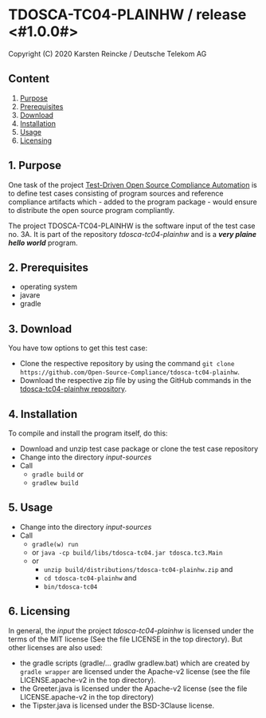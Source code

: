 # TDOSCA-TC04-PLAINHW / release <#1.0.0#>

Copyright (C) 2020 Karsten Reincke / Deutsche Telekom AG

## Content
1. [Purpose](#pur)
2. [Prerequisites](#prq)
3. [Download](#dlo)
4. [Installation](#ins)
5. [Usage](#use)
6. [Licensing](#lic)

## 1. Purpose <a id="pur"></a>
One task of the project [Test-Driven Open Source Compliance Automation](https://github.com/Open-Source-Compliance/tdosca) is to define test cases consisting of program sources and reference compliance artifacts which - added to the program package - would ensure to distribute the open source program compliantly.

The project TDOSCA-TC04-PLAINHW is the software input of the test case no. 3A. It is part of the repository *tdosca-tc04-plainhw* and is a ***very plaine hello world*** program.

## 2. Prerequisites <a id="prq"></a>
* operating system
* javare
* gradle


## 3. Download <a id="dlo"></a>

You have tow options to get this test case:

* Clone the respective repository by using the command ``git clone https://github.com/Open-Source-Compliance/tdosca-tc04-plainhw``.
* Download the respective zip file by using the GitHub commands in the [tdosca-tc04-plainhw repository](https://github.com/Open-Source-Compliance/tdosca-tc04-plainhw).

## 4. Installation <a id="ins"></a>
To compile and install the program itself, do this:
* Download and unzip test case package or clone the test case repository
* Change into the directory *input-sources*
* Call
  - ``gradle build`` or
  - ``gradlew build``

## 5. Usage <a id="use"></a>
* Change into the directory *input-sources*
* Call
  - ``gradle(w) run``
  - or ``java -cp build/libs/tdosca-tc04.jar tdosca.tc3.Main``
  - or
    - ``unzip build/distributions/tdosca-tc04-plainhw.zip`` and
    - ``cd tdosca-tc04-plainhw`` and
    - ``bin/tdosca-tc04``

## 6. Licensing <a id="lic"></a>

In general, the *input* the project *tdosca-tc04-plainhw* is licensed under the terms of the MIT license (See the file LICENSE in the top directory). But other licenses are also used:
- the gradle scripts (gradle/... gradlw gradlew.bat) which are created by `gradle wrapper` are licensed under the Apache-v2 license (see the file LICENSE.apache-v2 in the top directory).
- the Greeter.java is licensed under the Apache-v2 license (see the file LICENSE.apache-v2 in the top directory)
- the Tipster.java is licensed under the BSD-3Clause license.
